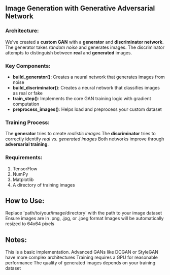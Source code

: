 ## Image Generation with Generative Adversarial Network

### Architecture:

We've created a **custom GAN** with a **generator** and **discriminator network**.
The generator takes *random noise* and generates images.
The discriminator attempts to distinguish between **real** and **generated** images.


### Key Components:
 - **build_generator()**: Creates a neural network that generates images from noise
 - **build_discriminator()**: Creates a neural network that classifies images as real or fake
 - **train_step()**: Implements the core GAN training logic with gradient computation
 - **preprocess_images()**: Helps load and preprocess your custom dataset


### Training Process:

The **generator** tries to create *realistic images*
The **discriminator** tries to correctly identify *real vs. generated images*
Both networks improve through **adversarial training**.



### Requirements:

 1. TensorFlow
 2. NumPy
 3. Matplotlib
 4. A directory of training images

## How to Use:

Replace 'path/to/your/image/directory' with the path to your image dataset
Ensure images are in .png, .jpg, or .jpeg format
Images will be automatically resized to 64x64 pixels

## Notes:

This is a basic implementation. Advanced GANs like DCGAN or StyleGAN have more complex architectures
Training requires a GPU for reasonable performance
The quality of generated images depends on your training dataset